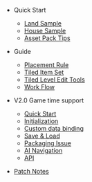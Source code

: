* Quick Start

  * [Land Sample](./QuickStart/LandSample)
  * [House Sample](./QuickStart/HouseSample)
  * [Asset Pack Tips](./QuickStart/AssetPackTips)

* Guide  

  * [Placement Rule](./Guide/PlacementRule)
  * [Tiled Item Set](./Guide/TiledItemSet)
  * [Tiled Level Edit Tools](./Guide/TiledLevelEditTools)
  * [Work Flow](./Guide/WorkFlow)
  <!-- * [Use Templates](./Guide/UseTemplates) -->

* V2.0 Game time support
  * [Quick Start](./GameTime/QuickStart)
  * [Initialization](./GameTime/Initialization)
  * [Custom data binding](./GameTime/CustomData)
  * [Save & Load](./GameTime/SaveLoad)
  * [Packaging Issue](./GameTime/Packaging)
  * [AI Navigation](./GameTime/RuntimeAINavigation)
  * [API](./GameTime/API)
  <!-- * [Restriction Area](./GameTime/RestrictionArea) -->
  <!-- * [Using with C++](./GameTime/C++) -->

* [Patch Notes](./PatchNotes)

